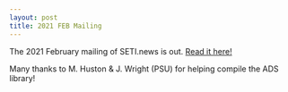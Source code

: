 ```yaml
---
layout: post
title: 2021 FEB Mailing
---
```


The 2021 February mailing of SETI.news is out. [Read it here!](2021-02-08-jan2021.md)

Many thanks to M. Huston & J. Wright (PSU) for helping compile the ADS library!